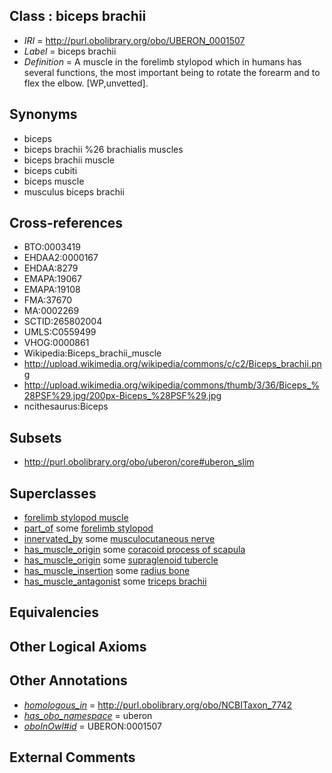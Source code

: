 
## Class : biceps brachii

 * *IRI* = http://purl.obolibrary.org/obo/UBERON_0001507
 * *Label* = biceps brachii
 * *Definition* = A muscle in the forelimb stylopod which in humans has several functions, the most important being to rotate the forearm and to flex the elbow. [WP,unvetted].

## Synonyms

 * biceps
 * biceps brachii %26 brachialis muscles
 * biceps brachii muscle
 * biceps cubiti
 * biceps muscle
 * musculus biceps brachii

## Cross-references

 * BTO:0003419
 * EHDAA2:0000167
 * EHDAA:8279
 * EMAPA:19067
 * EMAPA:19108
 * FMA:37670
 * MA:0002269
 * SCTID:265802004
 * UMLS:C0559499
 * VHOG:0000861
 * Wikipedia:Biceps_brachii_muscle
 * http://upload.wikimedia.org/wikipedia/commons/c/c2/Biceps_brachii.png
 * http://upload.wikimedia.org/wikipedia/commons/thumb/3/36/Biceps_%28PSF%29.jpg/200px-Biceps_%28PSF%29.jpg
 * ncithesaurus:Biceps

## Subsets

 * http://purl.obolibrary.org/obo/uberon/core#uberon_slim

## Superclasses

 * [forelimb stylopod muscle](../../UBERON/55/UBERON_0004255.md)
 * [part_of](../../BFO/50/BFO_0000050.md) some [forelimb stylopod](../../UBERON/22/UBERON_0003822.md)
 * [innervated_by](../../RO/05/RO_0002005.md) some [musculocutaneous nerve](../../UBERON/24/UBERON_0003724.md)
 * [has_muscle_origin](../../RO/72/RO_0002372.md) some [coracoid process of scapula](../../UBERON/33/UBERON_0006633.md)
 * [has_muscle_origin](../../RO/72/RO_0002372.md) some [supraglenoid tubercle](../../UBERON/60/UBERON_0010760.md)
 * [has_muscle_insertion](../../RO/73/RO_0002373.md) some [radius bone](../../UBERON/23/UBERON_0001423.md)
 * [has_muscle_antagonist](../../core#has/st/core#has_muscle_antagonist.md) some [triceps brachii](../../UBERON/09/UBERON_0001509.md)

## Equivalencies


## Other Logical Axioms


## Other Annotations

 * *[homologous_in](../../core#homologous/in/core#homologous_in.md)* = http://purl.obolibrary.org/obo/NCBITaxon_7742
 * *[has_obo_namespace](../../ce/oboInOwl#hasOBONamespace.md)* = uberon
 * *[oboInOwl#id](../../id/oboInOwl#id.md)* = UBERON:0001507

## External Comments

